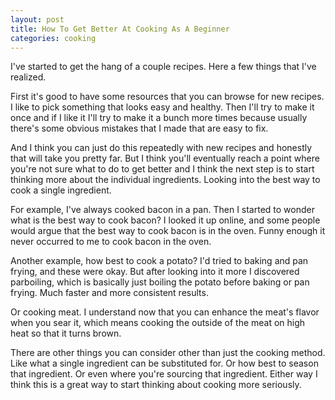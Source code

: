 ```yaml
---
layout: post
title: How To Get Better At Cooking As A Beginner
categories: cooking
---
```


I've started to get the hang of a couple recipes. Here a few things that I've
realized.

First it's good to have some resources that you can browse for new recipes. I
like to pick something that looks easy and healthy. Then I'll try to make it
once and if I like it I'll try to make it a bunch more times because usually
there's some obvious mistakes that I made that are easy to fix.

And I think you can just do this repeatedly with new recipes and honestly that
will take you pretty far. But I think you'll eventually reach a point where
you're not sure what to do to get better and I think the next step is to start
thinking more about the individual ingredients. Looking into the best way to
cook a single ingredient.

For example, I've always cooked bacon in a pan. Then I started to wonder what is
the best way to cook bacon? I looked it up online, and some people would argue
that the best way to cook bacon is in the oven. Funny enough it never occurred
to me to cook bacon in the oven.

Another example, how best to cook a potato? I'd tried to baking and pan frying,
and these were okay. But after looking into it more I discovered parboiling,
which is basically just boiling the potato before baking or pan frying. Much
faster and more consistent results.

Or cooking meat. I understand now that you can enhance the meat's flavor when
you sear it, which means cooking the outside of the meat on high heat so
that it turns brown.

There are other things you can consider other than just the cooking method. Like
what a single ingredient can be substituted for. Or how best to season that
ingredient. Or even where you're sourcing that ingredient. Either way I think
this is a great way to start thinking about cooking more seriously.